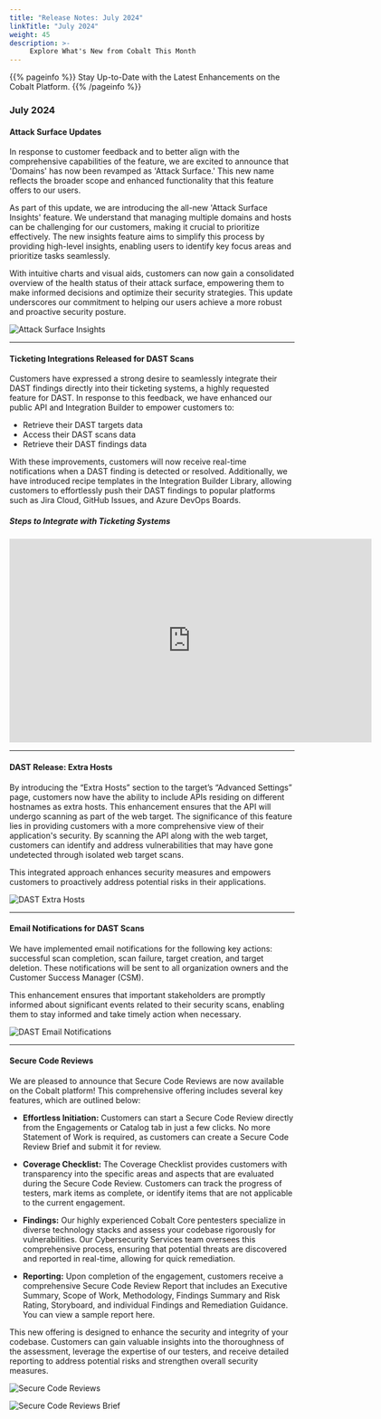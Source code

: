 ```yaml
---
title: "Release Notes: July 2024"
linkTitle: "July 2024"
weight: 45
description: >-
     Explore What's New from Cobalt This Month
---
```


{{% pageinfo %}} 
Stay Up-to-Date with the Latest Enhancements on the Cobalt Platform. 
{{% /pageinfo %}}

### July 2024


#### Attack Surface Updates

In response to customer feedback and to better align with the comprehensive capabilities of the feature, we are excited to announce that 'Domains' has now been revamped as 'Attack Surface.' This new name reflects the broader scope and enhanced functionality that this feature offers to our users.

As part of this update, we are introducing the all-new 'Attack Surface Insights' feature. We understand that managing multiple domains and hosts can be challenging for our customers, making it crucial to prioritize effectively. The new insights feature aims to simplify this process by providing high-level insights, enabling users to identify key focus areas and prioritize tasks seamlessly.

With intuitive charts and visual aids, customers can now gain a consolidated overview of the health status of their attack surface, empowering them to make informed decisions and optimize their security strategies. This update underscores our commitment to helping our users achieve a more robust and proactive security posture.

![Attack Surface Insights](/release-notes/Attack-Surface-Insights.png "Attack Surface Insights")


---

#### Ticketing Integrations Released for DAST Scans

Customers have expressed a strong desire to seamlessly integrate their DAST findings directly into their ticketing systems, a highly requested feature for DAST. In response to this feedback, we have enhanced our public API and Integration Builder to empower customers to:

- Retrieve their DAST targets data
- Access their DAST scans data
- Retrieve their DAST findings data

With these improvements, customers will now receive real-time notifications when a DAST finding is detected or resolved. Additionally, we have introduced recipe templates in the Integration Builder Library, allowing customers to effortlessly push their DAST findings to popular platforms such as Jira Cloud, GitHub Issues, and Azure DevOps Boards.

##### Steps to Integrate with Ticketing Systems

<iframe src="https://play.vidyard.com/kVCJ1gQ6ywr1t2G3K7Z46m" width="640" height="360" frameborder="0" allowfullscreen></iframe>

---

#### DAST Release: Extra Hosts

By introducing the “Extra Hosts” section to the target’s “Advanced Settings” page, customers now have the ability to include APIs residing on different hostnames as extra hosts. This enhancement ensures that the API will undergo scanning as part of the web target. The significance of this feature lies in providing customers with a more comprehensive view of their application's security. By scanning the API along with the web target, customers can identify and address vulnerabilities that may have gone undetected through isolated web target scans. 

This integrated approach enhances security measures and empowers customers to proactively address potential risks in their applications.

![DAST Extra Hosts](/release-notes/extra-hosts.png "DAST Extra Hosts")

---

#### Email Notifications for DAST Scans

We have implemented email notifications for the following key actions: successful scan completion, scan failure, target creation, and target deletion. These notifications will be sent to all organization owners and the Customer Success Manager (CSM). 

This enhancement ensures that important stakeholders are promptly informed about significant events related to their security scans, enabling them to stay informed and take timely action when necessary.

![DAST Email Notifications](/release-notes/email-target-created.png "DAST Email Notifications")

---

#### Secure Code Reviews

We are pleased to announce that Secure Code Reviews are now available on the Cobalt platform! This comprehensive offering includes several key features, which are outlined below:

- **Effortless Initiation:** Customers can start a Secure Code Review directly from the Engagements or Catalog tab in just a few clicks. No more Statement of Work is required, as customers can create a Secure Code Review Brief and submit it for review.

- **Coverage Checklist:** The Coverage Checklist provides customers with transparency into the specific areas and aspects that are evaluated during the Secure Code Review. Customers can track the progress of testers, mark items as complete, or identify items that are not applicable to the current engagement.

- **Findings:** Our highly experienced Cobalt Core pentesters specialize in diverse technology stacks and assess your codebase rigorously for vulnerabilities. Our Cybersecurity Services team oversees this comprehensive process, ensuring that potential threats are discovered and reported in real-time, allowing for quick remediation.

- **Reporting:** Upon completion of the engagement, customers receive a comprehensive Secure Code Review Report that includes an Executive Summary, Scope of Work, Methodology, Findings Summary and Risk Rating, Storyboard, and individual Findings and Remediation Guidance. You can view a sample report here.

This new offering is designed to enhance the security and integrity of your codebase. Customers can gain valuable insights into the thoroughness of the assessment, leverage the expertise of our testers, and receive detailed reporting to address potential risks and strengthen overall security measures.

![Secure Code Reviews ](/release-notes/SCR.png "Secure Code Reviews")

![Secure Code Reviews Brief ](/release-notes/SCR-Brief.png "Secure Code Reviews Brief")

